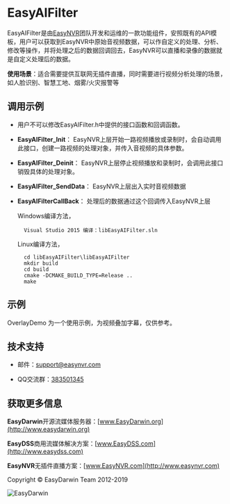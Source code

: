 # EasyAIFilter #

EasyAIFilter是由[EasyNVR](http://www.easynvr.com "www.easynvr.com")团队开发和运维的一款功能组件，安照既有的API模板，用户可以获取到EasyNVR中原始音视频数据，可以作自定义的处理、分析、修改等操作，并将处理之后的数据回调回去，EasyNVR可以直播和录像的数据就是自定义处理后的数据。

**使用场景**：适合需要提供互联网无插件直播，同时需要进行视频分析处理的场景，如人脸识别、智慧工地、烟雾/火灾报警等

## 调用示例 ##

- 用户不可以修改EasyAIFilter.h中提供的接口函数和回调函数。

- **EasyAIFilter_Init**： EasyNVR上层开始一路视频播放或录制时，会自动调用此接口，创建一路视频的处理对象，并传入音视频的具体参数。

- **EasyAIFilter_Deinit**： EasyNVR上层停止视频播放和录制时，会调用此接口销毁具体的处理对象。

- **EasyAIFilter_SendData**： EasyNVR上层出入实时音视频数据

- **EasyAIFilterCallBack**： 处理后的数据通过这个回调传入EasyNVR上层


	Windows编译方法，

    	Visual Studio 2015 编译：libEasyAIFilter.sln

	Linux编译方法，
		
		cd libEasyAIFilter\libEasyAIFilter
		mkdir build
		cd build
		cmake -DCMAKE_BUILD_TYPE=Release ..
		make

## 示例 ##
OverlayDemo 为一个使用示例，为视频叠加字幕，仅供参考。

## 技术支持 ##

- 邮件：[support@easynvr.com](mailto:support@easynvr.com) 

- QQ交流群：[383501345](https://jq.qq.com/?_wv=1027&k=5RTdCMn "EasyNVR")


## 获取更多信息 ##

**EasyDarwin**开源流媒体服务器：[www.EasyDarwin.org](http://www.easydarwin.org)

**EasyDSS**商用流媒体解决方案：[www.EasyDSS.com](http://www.easydss.com)

**EasyNVR**无插件直播方案：[www.EasyNVR.com](http://www.easynvr.com)

Copyright &copy; EasyDarwin Team 2012-2019

![EasyDarwin](http://www.easydarwin.org/skin/easydarwin/images/wx_qrcode.jpg)
